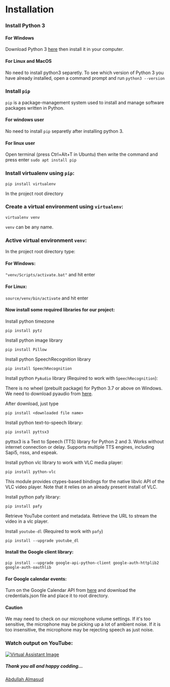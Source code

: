 # Installation

### Install Python 3
#### For Windows
Download Python 3 [here](https://www.python.org/ftp/python/3.8.1/python-3.8.1.exe) then install it in your computer.
#### For Linux and MacOS
No need to install python3 separetly. 
To see which version of Python 3 you have already installed, open a command prompt and run 
```python3 --version```

### Install ```pip``` 
```pip``` is a package-management system used to install and manage software packages written in Python.
#### For windows user
No need to install ```pip``` separetly after installing python 3.
#### For linux user
Open terminal (press Ctrl+Alt+T in Ubuntu) then write the command and press enter ```sudo apt install pip```

### Install virtualenv using ```pip```:
```
pip install virtualenv
```
In the project root directory
### Create a virtual environment using ```virtualenv```:
```
virtualenv venv
```
```venv``` can be any name.

### Active virtual environment ```venv```:
In the project root directory type:
#### For Windows:
```"venv/Scripts/activate.bat"``` and hit enter
#### For Linux:
```source/venv/bin/activate``` and hit enter

#### Now install some required libraries for our project:
Install python timezone
```
pip install pytz
```
Install python image library
```
pip install Pillow
```
Install python SpeechRecognition library
```
pip install SpeechRecognition
```
Install python ```PyAudio``` library (Required to work with ```SpeechRecognition```):

There is no wheel (prebuilt package) for Python 3.7 or above on Windows.
We need to download pyaudio from [here](https://www.lfd.uci.edu/~gohlke/pythonlibs/#pyaudio).

After download, just type
```
pip install <downloaded file name>
```
Install python text-to-speech library:
```
pip install pyttsx3
```
pyttsx3 is a Text to Speech (TTS) library for Python 2 and 3. Works without internet connection 
or delay. Supports multiple TTS engines, including Sapi5, nsss, and espeak.

Install python vlc library to work with VLC media player:
```
pip install python-vlc 
```
This module provides ctypes-based bindings for the native libvlc API of the VLC video player. Note that it relies on an already present install of VLC.

Install python pafy library:
```
pip install pafy
```
Retrieve YouTube content and metadata. Retrieve the URL to stream the video in a vlc player.
 
Install ```youtube-dl``` (Required to work with ```pafy```)
```
pip install --upgrade youtube_dl
```

#### Install the Google client library:
``` 
pip install --upgrade google-api-python-client google-auth-httplib2 google-auth-oauthlib
```

#### For Google calendar events:
Turn on the Google Calendar API from [here](https://developers.google.com/calendar/quickstart/python) and download the credentials.json file and place it to root directory.

#### Caution
We may need to check on our microphone volume settings. 
If it's too sensitive, the microphone may be picking up a lot of ambient noise. 
If it is too insensitive, the microphone may be rejecting speech as just noise.

### Watch output on YouTube:
[![Virtual Assistant Image](https://github.com/almasud/Virtual_Voice_Assistant/blob/master/screenshot.jpg)](https://youtu.be/yjxzA8449qs)

##### Thank you all and happy codding... 
[Abdullah Almasud](https://facebook.com/almasud.arm)

